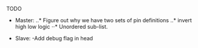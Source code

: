 TODO

* Master:
 ..* Figure out why we have two sets of pin definitions
..* invert high low logic
⋅⋅* Unordered sub-list. 

* Slave:
-Add debug flag in head
